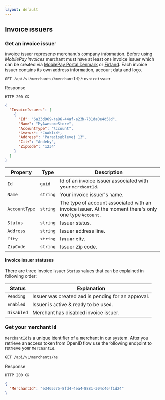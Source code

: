 ```yaml
---
layout: default
---
```


## Invoice issuers

### Get an invoice issuer

Invoice issuer represents merchant's company information. Before using *MobilePay Invoices* merchant must have at least one invoice issuer which can be created via [MobilePay Portal Denmark](https://admin.mobilepay.dk) or [Finland](https://admin.mobilepay.fi). Each invoice issuer contains its own address information, account data and logo.

```
GET /api/v1/merchants/{merchantId}/invoiceissuer
```

Response

```
HTTP 200 OK
```
```json
{
  "InvoiceIssuers": [
    {
      "Id": "6a33d969-fa86-44af-a23b-731da0e4d50d",
      "Name": "MyAwesomeStore",
      "AccountType": "Account",
      "Status": "Enabled",
      "Address": "Paradisæblevej 13",
      "City": "Andeby",
      "ZipCode": "1234"
    }
  ]
}
```

| Property    | Type     | Description                                                                                          |
|-------------|----------|------------------------------------------------------------------------------------------------------|
|`Id`         | `guid`   | Id of an invoice issuer associated with your `merchantId`.                                           |
|`Name`       | `string` | Your invoice issuer's name.                                                                          |
|`AccountType`| `string` | The type of account associated with an invoice issuer. At the moment there's only one type `Account`.|
|`Status`     | `string` | Issuer status.                                                                                       |
|`Address`    | `string` | Issuer address line.                                                                                 |
|`City`       | `string` | Issuer city.                                                                                         |
|`ZipCode`    | `string` | Issuer Zip code.                                                                                     |

#### Invoice issuer statuses

There are three invoice issuer `Status` values that can be explained in following order: 

| Status     | Explanation                                       |
|------------|---------------------------------------------------|
| `Pending`  | Issuer was created and is pending for an approval.|
| `Enabled`  | Issuer is active & ready to be used.              |
| `Disabled` | Merchant has disabled invoice issuer.             |

### Get your merchant id

`MerchantId` is a unique identifier of a merchant in our system. After you retrieve an access token from OpenID flow use the following endpoint to retrieve your `MerchantId`.

```
GET /api/v1/merchants/me
```
Response

```
HTTP 200 OK
```
```json
{
  "MerchantId": "e3465d75-8fd4-4ea4-8881-304c464f1d24"
}
```